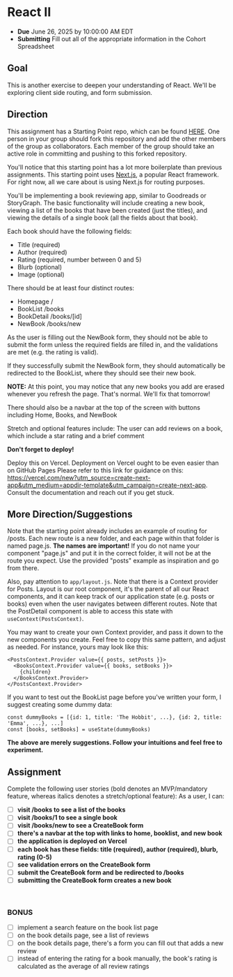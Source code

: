 # React II

- **Due** June 26, 2025 by 10:00:00 AM EDT
- **Submitting** Fill out all of the appropriate information in the Cohort Spreadsheet

## Goal

This is another exercise to deepen your understanding of React. We'll be exploring client side routing, and form submission.

## Direction

This assignment has a Starting Point repo, which can be found [HERE](https://github.com/fterdal/React-Next-Starter). One person in your group should fork this repository and add the other members of the group as collaborators. Each member of the group should take an active role in committing and pushing to this forked repository.

You'll notice that this starting point has a lot more boilerplate than previous assignments. This starting point uses [Next.js](https://nextjs.org/), a popular React framework. For right now, all we care about is using Next.js for routing purposes.

You'll be implementing a book reviewing app, similar to Goodreads or StoryGraph. The basic functionality will include creating a new book, viewing a list of the books that have been created (just the titles), and viewing the details of a single book (all the fields about that book).

Each book should have the following fields:

- Title (required)
- Author (required)
- Rating (required, number between 0 and 5)
- Blurb (optional)
- Image (optional)

There should be at least four distinct routes:

- Homepage /
- BookList /books
- BookDetail /books/[id]
- NewBook /books/new

As the user is filling out the NewBook form, they should not be able to submit the form unless the required fields are filled in, and the validations are met (e.g. the rating is valid).

If they successfully submit the NewBook form, they should automatically be redirected to the BookList, where they should see their new book.

**NOTE:** At this point, you may notice that any new books you add are erased whenever you refresh the page. That's normal. We'll fix that tomorrow!

There should also be a navbar at the top of the screen with buttons including Home, Books, and NewBook

Stretch and optional features include: The user can add reviews on a book, which include a star rating and a brief comment

**Don't forget to deploy!**

Deploy this on Vercel. Deployment on Vercel ought to be even easier than on GitHub Pages Please refer to this link for guidance on this: https://vercel.com/new?utm_source=create-next-app&utm_medium=appdir-template&utm_campaign=create-next-app. Consult the documentation and reach out if you get stuck.

## More Direction/Suggestions

Note that the starting point already includes an example of routing for /posts. Each new route is a new folder, and each page within that folder is named page.js. **The names are important!** If you do not name your component "page.js" and put it in the correct folder, it will not be at the route you expect. Use the provided "posts" example as inspiration and go from there.

Also, pay attention to `app/layout.js`. Note that there is a Context provider for Posts. Layout is our root component, it's the parent of all our React components, and it can keep track of our application state (e.g. posts or books) even when the user navigates between different routes. Note that the PostDetail component is able to access this state with `useContext(PostsContext)`.

You may want to create your own Context provider, and pass it down to the new components you create. Feel free to copy this same pattern, and adjust as needed. For instance, yours may look like this:

```
<PostsContext.Provider value={{ posts, setPosts }}>
  <BooksContext.Provider value={{ books, setBooks }}>
    {children}
  </BooksContext.Provider>
</PostsContext.Provider>
```

If you want to test out the BookList page before you've written your form, I suggest creating some dummy data:

```
const dummyBooks = [{id: 1, title: 'The Hobbit', ...}, {id: 2, title: 'Emma', ...}, ...]
const [books, setBooks] = useState(dummyBooks)
```

**The above are merely suggestions. Follow your intuitions and feel free to experiment.**

## Assignment

Complete the following user stories (bold denotes an MVP/mandatory feature, whereas italics denotes a stretch/optional feature):
As a user, I can:

- [ ] **visit /books to see a list of the books**
- [ ] **visit /books/1 to see a single book**
- [ ] **visit /books/new to see a CreateBook form**
- [ ] **there's a navbar at the top with links to home, booklist, and new book**
- [ ] **the application is deployed on Vercel**
- [ ] **each book has these fields: title (required), author (required), blurb, rating (0-5)**
- [ ] **see validation errors on the CreateBook form**
- [ ] **submit the CreateBook form and be redirected to /books**
- [ ] **submitting the CreateBook form creates a new book**

</br>

### BONUS

- [ ] implement a search feature on the book list page
- [ ] on the book details page, see a list of reviews
- [ ] on the book details page, there's a form you can fill out that adds a new review
- [ ] instead of entering the rating for a book manually, the book's rating is calculated as the average of all review ratings
